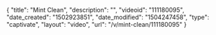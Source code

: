 {
    "title": "Mint  Clean",
    "description": "",
    "videoid": "111180095",
    "date_created": "1502923851",
    "date_modified": "1504247458",
    "type": "captivate",
    "layout": "video",
    "url": "\/v\/mint-clean\/111180095"
}